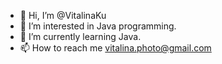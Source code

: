 - 👋 Hi, I’m @VitalinaKu
- 👀 I’m interested in Java programming.
- 🌱 I’m currently learning Java.
- 📫 How to reach me vitalina.photo@gmail.com

<!---
VitalinaKu/VitalinaKu is a ✨ special ✨ repository because its `README.md` (this file) appears on your GitHub profile.
You can click the Preview link to take a look at your changes.
--->
